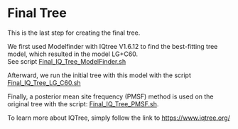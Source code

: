 # Final Tree
This is the last step for creating the final tree.

We first used Modelfinder with IQtree V1.6.12 to find the best-fitting tree model, which resulted in the model LG+C60.<br/>
See script [Final_IQ_Tree_ModelFinder.sh]([Scripts/19_IQTree/Final_IQ_Tree_ModelFinder.sh](https://github.com/mjbieren/Phylogenomics_klebsormidiophyceae/blob/main/Scripts/19_IQTree/Final_IQ_Tree_ModelFinder.sh)) <br/>

Afterward, we run the initial tree with this model with the script [Final_IQ_Tree_LG_C60.sh](https://github.com/mjbieren/Phylogenomics_klebsormidiophyceae/blob/main/Scripts/19_IQTree/Final_IQ_Tree_LG_C60.sh)<br/>

Finally, a posterior mean site frequency (PMSF) method is used on the original tree with the script: [Final_IQ_Tree_PMSF.sh](https://github.com/mjbieren/Phylogenomics_klebsormidiophyceae/blob/main/Scripts/19_IQTree/Final_IQ_Tree_PMSF.sh). <br/>


To learn more about IQTree, simply follow the link to https://www.iqtree.org/
